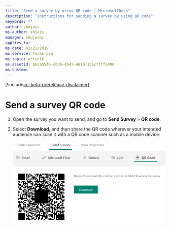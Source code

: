 ```yaml
---
title: "Send a survey by using QR code | MicrosoftDocs"
description: "Instructions for sending a survey by using QR code"
keywords: ""
author: sbmjais
ms.author: shjais
manager: shujoshi
applies_to: 
ms.date: 02/21/2019
ms.service: forms-pro
ms.topic: article
ms.assetid: b62a55f6-cb45-4b47-a610-155c7fffa496
ms.custom: 
---
```


[!include[cc-beta-prerelease-disclaimer](includes/cc-beta-prerelease-disclaimer.md)]

# Send a survey QR code 

1.  Open the survey you want to send, and go to **Send Survey** &gt; **QR code**.

2.  Select **Download**, and then share the QR code wherever your intended audience can scan it with a QR code scanner such as a mobile device.

    ![get the survey qr code for sharing](media/survey-qrcode.png "Get the survey QR code for sharing")  

